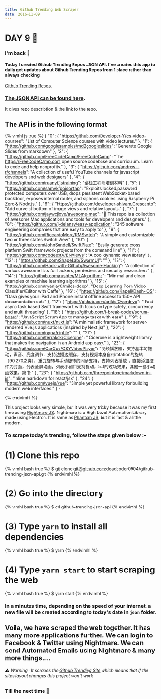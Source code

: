 ```yaml
---
title: Github Trending Web Scraper
date: 2016-11-09
---
```


# DAY 9 👾 

### I'm back 💙

#### Today I created Github Trending Repos JSON API. I've created this app to daily get updates about Github Trending Repos from 1 place rather than always checking 
[Github Trending Repos](https://github.com/trending). 

### [The JSON API can be found here](https://github.com/deadcoder0904/github-trending-json-api).

It gives repo description & the link to the repo. 

## The API is in the following format

{% vimhl js true %}
{
  "0": {
    "https://github.com/Developer-Y/cs-video-courses": "List of Computer Science courses with video lectures."
  },
  "1": {
    "https://github.com/googlesamples/md2googleslides": "Generate Google Slides from markdown"
  },
  "2": {
    "https://github.com/FreeCodeCamp/FreeCodeCamp": "The https://FreeCodeCamp.com open source codebase and curriculum. Learn to code and help nonprofits."
  },
  "3": {
    "https://github.com/andrew--r/channels": "A collection of useful YouTube channels for javascript developers and web designers"
  },
  "4": {
    "https://github.com/ruanyf/jstraining": "全栈工程师培训材料"
  },
  "5": {
    "https://github.com/samyk/poisontap": "Exploits locked/password protected computers over USB, drops persistent WebSocket-based backdoor, exposes internal router, and siphons cookies using Raspberry Pi Zero & Node.js."
  },
  "6": {
    "https://github.com/developer-shivam/Crescento": "Add curve at bottom of image views and relative layouts."
  },
  "7": {
    "https://github.com/jaywcjlove/awesome-mac": " This repo is a collection of awesome Mac applications and tools for developers and designers."
  },
  "8": {
    "https://github.com/j-delaney/easy-application": "345 software engineering companies that are easy to apply to"
  },
  "9": {
    "https://github.com/RiccardoMoro/RMSwitch": "A simple and customizable two or three states Switch View"
  },
  "10": {
    "https://github.com/JohnSundell/SwiftPlate": "Easily generate cross platform Swift framework projects from the command line"
  },
  "11": {
    "https://github.com/codeestX/ENViews": "A cool dynamic view library"
  },
  "12": {
    "https://github.com/ShapeLab/SwarmUI": ""
  },
  "13": {
    "https://github.com/Hack-with-Github/Awesome-Hacking": "A collection of various awesome lists for hackers, pentesters and security researchers"
  },
  "14": {
    "https://github.com/rushter/MLAlgorithms": "Minimal and clean examples of machine learning algorithms"
  },
  "15": {
    "https://github.com/ryanjay0/miles-deep": "Deep Learning Porn Video Classifier/Editor with Caffe"
  },
  "16": {
    "https://github.com/Kapeli/Dash-iOS": "Dash gives your iPad and iPhone instant offline access to 150+ API documentation sets"
  },
  "17": {
    "https://github.com/arikis/Overdrive": " Fast async task based Swift framework with focus on type safety, concurrency and multi threading"
  },
  "18": {
    "https://github.com/i-break-codes/scrum-board": "JavaScript Scrum App to manage tasks with ease"
  },
  "19": {
    "https://github.com/nuxt/nuxt.js": "A minimalistic framework for server-rendered Vue.js applications (inspired by Next.js)"
  },
  "20": {
    "https://github.com/pypa/pipfile": ""
  },
  "21": {
    "https://github.com/terrakok/Cicerone": " Cicerone is a lightweight library that makes the navigation in an Android app easy."
  },
  "22": {
    "https://github.com/CarGuo/GSYVideoPlayer": "视频播放器，支持基本的拖动，声音、亮度调节，支持边播边缓存，支持视频本身自带rotation的旋转（90,270之类），重力旋转与手动旋转的同步支持，支持列表播放 ，直接添加控件为封面，列表全屏动画，列表小窗口支持拖动，5.0的过场效果，其他一些小动画效果。简书:"
  },
  "23": {
    "https://github.com/threepointone/markdown-in-js": "inline markdown for react/jsx"
  },
  "24": {
    "https://github.com/vuejs/vue": "Simple yet powerful library for building modern web interfaces."
  }
}

{% endvimhl %}

This project looks very simple, but it was very tricky because it was my first time using [Nightmare JS](https://nightmarejs.org). Nightmare is a High Level Automation Library made using Electron. It is same as [Phantom JS](http://phantomjs.org/), but it is fast & a little modern.

### To scrape today's trending, follow the steps given below :-

# (1) Clone this repo

{% vimhl bash true %}
$ git clone git@github.com:deadcoder0904/github-trending-json-api.git
{% endvimhl %}

# (2) Go into the directory

{% vimhl bash true %}
$ cd github-trending-json-api
{% endvimhl %}

# (3) Type `yarn` to install all dependencies

{% vimhl bash true %}
$ yarn
{% endvimhl %}

# (4) Type `yarn start` to start scraping the web

{% vimhl bash true %}
$ yarn start
{% endvimhl %}

### In a minutes time, depending on the speed of your internet, a new file will be created according to today's date in `json` folder.

## Voila, we have scraped the web together. It has many more applications further. We can login to Facebook & Twitter using Nightmare. We can send Automated Emails using Nightmare & many more things....

###### ⚠ Warning : It scrapes the [Github Trending Site](https://github.com/trending) which means that if the sites layout changes this project won't work

### Till the next time 👻